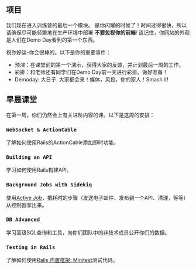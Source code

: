 ## 项目

我们现在进入训练营的最后一个模块。 是你闪耀的时候了！时间过得很快，所以请确保尽可能频繁地在生产环境中部署 **不要忽视你的前端**! 请记住，你网站的外观是人们在Demo Day看到的第一个东西。

祝你好运-你会很棒的。以下是你的重要事件：

- 预演：在课堂前的第一个演示，获得大家的反馈，并计划最后一周的工作。
- 彩排：和老师还有同学们在Demo Day前一天进行彩排。做好准备！
- Demoday: 大日子. 大家都会来！媒体，风投，你的家人！Smash it!

## 早晨课堂

在第一周，你们仍然会上有关进阶内容的课。以下是这周的安排：

### `WebSocket & ActionCable`

了解如何使用Rails的ActionCable添加即时功能。

### `Building an API`

学习如何使用Rails构建API。

### `Background Jobs with Sidekiq`

使用[Active Job](http://edgeguides.rubyonrails.org/active_job_basics.html)，把耗时的步骤（发送电子邮件、发布到一个API、清理，等等）从控制器拿出来。

### `DB Advanced`

学习高级SQL查询和工具，向你们团队中的非技术成员公开你们的数据。

### `Testing in Rails`

了解如何使用[Rails 内置框架: Minitest](http://guides.rubyonrails.org/testing.html)测试代码。
